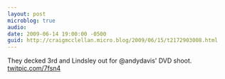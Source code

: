 ```yaml
---
layout: post
microblog: true
audio: 
date: 2009-06-14 19:00:00 -0500
guid: http://craigmcclellan.micro.blog/2009/06/15/t2172903008.html
---
```

They decked 3rd and Lindsley out for @andydavis' DVD shoot.  [twitpic.com/7fsn4](http://twitpic.com/7fsn4)
